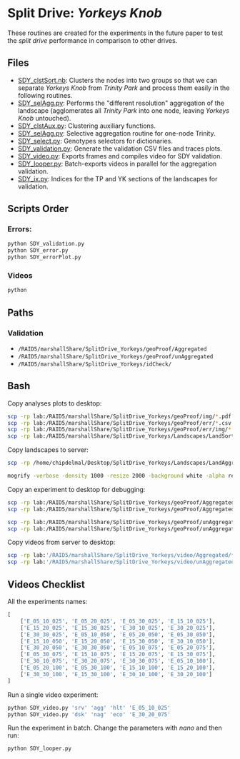 # Split Drive: _Yorkeys Knob_

These routines are created for the experiments in the future paper to test the _split drive_ performance in comparison to other drives.

##  Files

* [SDY_clstSort.nb](./SDY_clstSort.nb): Clusters the nodes into two groups so that we can separate _Yorkeys Knob_ from _Trinity Park_ and process them easily in the following routines.
* [SDY_selAgg.py](./SDY_selAgg.py): Performs the "different resolution" aggregation of the landscape (agglomerates all _Trinity Park_ into one node, leaving _Yorkeys Knob_ untouched).
* [SDY_clstAux.py](./SDY_clstAux.py): Clustering auxiliary functions.
* [SDY_selAgg.py](./SDY_selAgg.py): Selective aggregation routine for one-node Trinity.
* [SDY_select.py](./SDY_select.py): Genotypes selectors for dictionaries.
* [SDY_validation.py](./SDY_validation.py): Generate the validation CSV files and traces plots.
* [SDY_video.py](./SDY_video.py): Exports frames and compiles video for SDY validation.
* [SDY_looper.py](./SDY_looper.py): Batch-exports videos in parallel for the aggregation validation.
* [SDY_ix.py](./SDY_ix.py): Indices for the TP and YK sections of the landscapes for validation.


## Scripts Order

### Errors:

```bash
python SDY_validation.py
python SDY_error.py
python SDY_errorPlot.py
```

### Videos

```bash
python
```

## Paths

### Validation

* `/RAID5/marshallShare/SplitDrive_Yorkeys/geoProof/Aggregated`
* `/RAID5/marshallShare/SplitDrive_Yorkeys/geoProof/unAggregated`
* `/RAID5/marshallShare/SplitDrive_Yorkeys/idCheck/`


## Bash

Copy analyses plots to desktop:

```bash
scp -rp lab:/RAID5/marshallShare/SplitDrive_Yorkeys/geoProof/img/*.pdf /home/chipdelmal/Desktop/SplitDrive_Yorkeys/img/;
scp -rp lab:/RAID5/marshallShare/SplitDrive_Yorkeys/geoProof/err/*.csv /home/chipdelmal/Desktop/SplitDrive_Yorkeys/geoProof/err/;
scp -rp lab:/RAID5/marshallShare/SplitDrive_Yorkeys/geoProof/err/img/* /home/chipdelmal/Desktop/SplitDrive_Yorkeys/geoProof/err/img;
scp -rp lab:/RAID5/marshallShare/SplitDrive_Yorkeys/Landscapes/LandSorted/* /home/chipdelmal/Desktop/SplitDrive_Yorkeys/LandSorted/;

```

Copy landscapes to server:

```bash
scp -rp /home/chipdelmal/Desktop/SplitDrive_Yorkeys/Landscapes/LandAggregated/Filtered/* lab:/RAID5/marshallShare/SplitDrive_Yorkeys/Landscapes/LandAggregated/Filtered/
```

```bash
mogrify -verbose -density 1000 -resize 2000 -background white -alpha remove -alpha off -format png ./*.pdf
```

Copy an experiment to desktop for debugging:

```bash
scp -rp lab:/RAID5/marshallShare/SplitDrive_Yorkeys/geoProof/Aggregated/ANALYZED/E_15_20_050/ '/home/chipdelmal/Desktop/SplitDrive_Yorkeys/geoProof/Aggregated/ANALYZED'
scp -rp lab:/RAID5/marshallShare/SplitDrive_Yorkeys/geoProof/Aggregated/GARBAGE/E_15_20_050/ '/home/chipdelmal/Desktop/SplitDrive_Yorkeys/geoProof/Aggregated/GARBAGE'

scp -rp lab:/RAID5/marshallShare/SplitDrive_Yorkeys/geoProof/unAggregated/ANALYZED/E_30_30_100_c1/ '/home/chipdelmal/Desktop/SplitDrive_Yorkeys/geoProof/unAggregated/ANALYZED'
scp -rp lab:/RAID5/marshallShare/SplitDrive_Yorkeys/geoProof/unAggregated/GARBAGE/E_30_30_100_c1/ '/home/chipdelmal/Desktop/SplitDrive_Yorkeys/geoProof/unAggregated/GARBAGE'
```

Copy videos from server to desktop:

```bash
scp -rp lab:'/RAID5/marshallShare/SplitDrive_Yorkeys/video/Aggregated/*.mp4' '/home/chipdelmal/Desktop/SplitDrive_Yorkeys/video/Aggregated/'
scp -rp lab:'/RAID5/marshallShare/SplitDrive_Yorkeys/video/unAggregated/*.mp4' '/home/chipdelmal/Desktop/SplitDrive_Yorkeys/video/unAggregated/'
```

## Videos Checklist

All the experiments names:

```python
[
    ['E_05_10_025', 'E_05_20_025', 'E_05_30_025', 'E_15_10_025'],
    ['E_15_20_025', 'E_15_30_025', 'E_30_10_025', 'E_30_20_025'],
    ['E_30_30_025', 'E_05_10_050', 'E_05_20_050', 'E_05_30_050'],
    ['E_15_10_050', 'E_15_20_050', 'E_15_30_050', 'E_30_10_050'],
    ['E_30_20_050', 'E_30_30_050', 'E_05_10_075', 'E_05_20_075'],
    ['E_05_30_075', 'E_15_10_075', 'E_15_20_075', 'E_15_30_075'],
    ['E_30_10_075', 'E_30_20_075', 'E_30_30_075', 'E_05_10_100'],
    ['E_05_20_100', 'E_05_30_100', 'E_15_10_100', 'E_15_20_100'],
    ['E_30_30_100', 'E_15_30_100', 'E_30_10_100', 'E_30_20_100']
]
```

Run a single video experiment:

```bash
python SDY_video.py 'srv' 'agg' 'hlt' 'E_05_10_025'
python SDY_video.py 'dsk' 'nag' 'eco' 'E_30_20_075'
```

Run the experiment in batch. Change the parameters with *nano* and then run:

```bash
python SDY_looper.py
```
